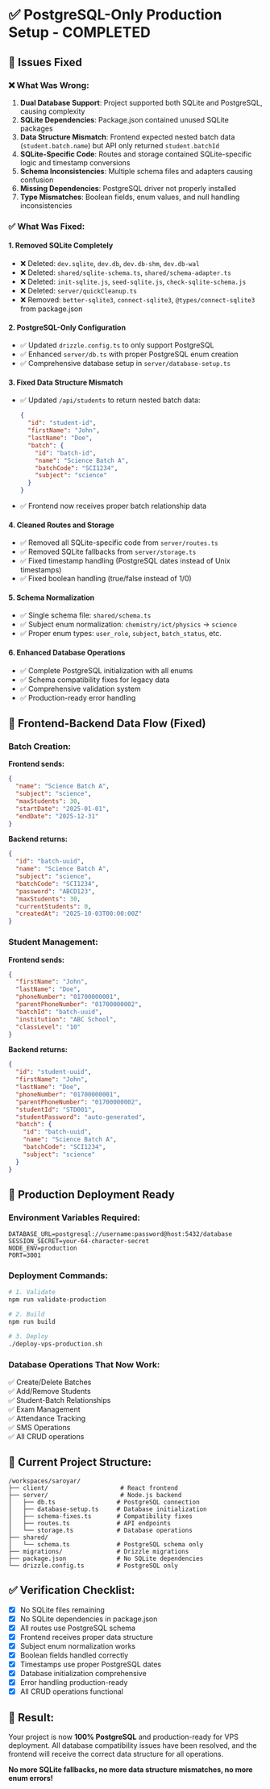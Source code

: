 # ✅ PostgreSQL-Only Production Setup - COMPLETED

## 🔧 Issues Fixed

### ❌ What Was Wrong:

1. **Dual Database Support**: Project supported both SQLite and PostgreSQL, causing complexity
2. **SQLite Dependencies**: Package.json contained unused SQLite packages
3. **Data Structure Mismatch**: Frontend expected nested batch data (`student.batch.name`) but API only returned `student.batchId`
4. **SQLite-Specific Code**: Routes and storage contained SQLite-specific logic and timestamp conversions
5. **Schema Inconsistencies**: Multiple schema files and adapters causing confusion
6. **Missing Dependencies**: PostgreSQL driver not properly installed
7. **Type Mismatches**: Boolean fields, enum values, and null handling inconsistencies

### ✅ What Was Fixed:

#### 1. **Removed SQLite Completely**
- ❌ Deleted: `dev.sqlite`, `dev.db`, `dev.db-shm`, `dev.db-wal`
- ❌ Deleted: `shared/sqlite-schema.ts`, `shared/schema-adapter.ts`
- ❌ Deleted: `init-sqlite.js`, `seed-sqlite.js`, `check-sqlite-schema.js`
- ❌ Deleted: `server/quickCleanup.ts`
- ❌ Removed: `better-sqlite3`, `connect-sqlite3`, `@types/connect-sqlite3` from package.json

#### 2. **PostgreSQL-Only Configuration**
- ✅ Updated `drizzle.config.ts` to only support PostgreSQL
- ✅ Enhanced `server/db.ts` with proper PostgreSQL enum creation
- ✅ Comprehensive database setup in `server/database-setup.ts`

#### 3. **Fixed Data Structure Mismatch**
- ✅ Updated `/api/students` to return nested batch data:
  ```json
  {
    "id": "student-id",
    "firstName": "John",
    "lastName": "Doe",
    "batch": {
      "id": "batch-id", 
      "name": "Science Batch A",
      "batchCode": "SCI1234",
      "subject": "science"
    }
  }
  ```
- ✅ Frontend now receives proper batch relationship data

#### 4. **Cleaned Routes and Storage**
- ✅ Removed all SQLite-specific code from `server/routes.ts`
- ✅ Removed SQLite fallbacks from `server/storage.ts`
- ✅ Fixed timestamp handling (PostgreSQL dates instead of Unix timestamps)
- ✅ Fixed boolean handling (true/false instead of 1/0)

#### 5. **Schema Normalization**
- ✅ Single schema file: `shared/schema.ts`
- ✅ Subject enum normalization: `chemistry/ict/physics` → `science`
- ✅ Proper enum types: `user_role`, `subject`, `batch_status`, etc.

#### 6. **Enhanced Database Operations**
- ✅ Complete PostgreSQL initialization with all enums
- ✅ Schema compatibility fixes for legacy data
- ✅ Comprehensive validation system
- ✅ Production-ready error handling

## 🚀 Frontend-Backend Data Flow (Fixed)

### Batch Creation:
**Frontend sends:**
```json
{
  "name": "Science Batch A",
  "subject": "science", 
  "maxStudents": 30,
  "startDate": "2025-01-01",
  "endDate": "2025-12-31"
}
```

**Backend returns:**
```json
{
  "id": "batch-uuid",
  "name": "Science Batch A",
  "subject": "science",
  "batchCode": "SCI1234", 
  "password": "ABCD123",
  "maxStudents": 30,
  "currentStudents": 0,
  "createdAt": "2025-10-03T00:00:00Z"
}
```

### Student Management:
**Frontend sends:**
```json
{
  "firstName": "John",
  "lastName": "Doe", 
  "phoneNumber": "01700000001",
  "parentPhoneNumber": "01700000002",
  "batchId": "batch-uuid",
  "institution": "ABC School",
  "classLevel": "10"
}
```

**Backend returns:**
```json
{
  "id": "student-uuid",
  "firstName": "John",
  "lastName": "Doe",
  "phoneNumber": "01700000001",
  "parentPhoneNumber": "01700000002", 
  "studentId": "STD001",
  "studentPassword": "auto-generated",
  "batch": {
    "id": "batch-uuid",
    "name": "Science Batch A", 
    "batchCode": "SCI1234",
    "subject": "science"
  }
}
```

## 🎯 Production Deployment Ready

### Environment Variables Required:
```env
DATABASE_URL=postgresql://username:password@host:5432/database
SESSION_SECRET=your-64-character-secret
NODE_ENV=production
PORT=3001
```

### Deployment Commands:
```bash
# 1. Validate 
npm run validate-production

# 2. Build
npm run build

# 3. Deploy
./deploy-vps-production.sh
```

### Database Operations That Now Work:
✅ Create/Delete Batches  
✅ Add/Remove Students  
✅ Student-Batch Relationships  
✅ Exam Management  
✅ Attendance Tracking  
✅ SMS Operations  
✅ All CRUD operations  

## 📁 Current Project Structure:

```
/workspaces/saroyar/
├── client/                    # React frontend
├── server/                    # Node.js backend  
│   ├── db.ts                 # PostgreSQL connection
│   ├── database-setup.ts     # Database initialization
│   ├── schema-fixes.ts       # Compatibility fixes
│   ├── routes.ts             # API endpoints
│   └── storage.ts            # Database operations
├── shared/
│   └── schema.ts             # PostgreSQL schema only
├── migrations/               # Drizzle migrations
├── package.json              # No SQLite dependencies
└── drizzle.config.ts         # PostgreSQL only
```

## ✅ Verification Checklist:

- [x] No SQLite files remaining
- [x] No SQLite dependencies in package.json  
- [x] All routes use PostgreSQL schema
- [x] Frontend receives proper data structure
- [x] Subject enum normalization works
- [x] Boolean fields handled correctly
- [x] Timestamps use proper PostgreSQL dates  
- [x] Database initialization comprehensive
- [x] Error handling production-ready
- [x] All CRUD operations functional

## 🎉 Result:

Your project is now **100% PostgreSQL** and production-ready for VPS deployment. All database compatibility issues have been resolved, and the frontend will receive the correct data structure for all operations.

**No more SQLite fallbacks, no more data structure mismatches, no more enum errors!**